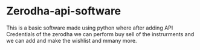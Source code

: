 # Zerodha-api-software
This is a basic software made using python where after adding API Credentials of the zerodha we can perform buy sell of the instrurments and we can add and make the wishlist and mmany more.
